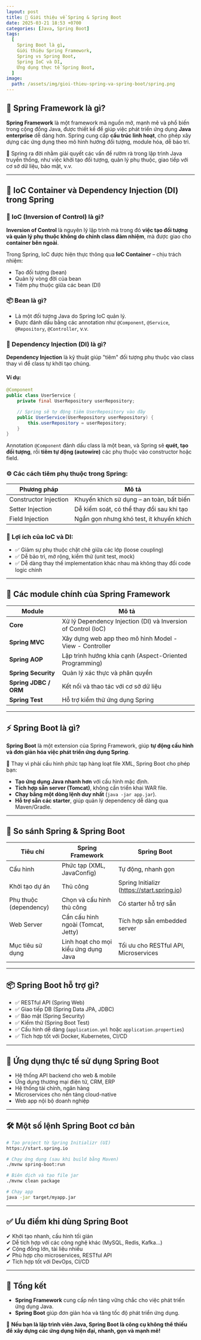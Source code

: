 ```yaml
---
layout: post
title: 🌱 Giới thiệu về Spring & Spring Boot
date: 2025-03-21 18:53 +0700
categories: [Java, Spring Boot]
tags:
  [
    Spring Boot là gì,
    Giới thiệu Spring Framework,
    Spring vs Spring Boot,
    Spring IoC và DI,
    Ứng dụng thực tế Spring Boot,
  ]
image:
  path: /assets/img/gioi-thieu-spring-va-spring-boot/spring.png
---
```


## 🎯 Spring Framework là gì?
**Spring Framework** là một framework mã nguồn mở, mạnh mẽ và phổ biến trong cộng đồng Java, được thiết kế để giúp việc phát triển ứng dụng **Java enterprise** dễ dàng hơn. Spring cung cấp **cấu trúc linh hoạt**, cho phép xây dựng các ứng dụng theo mô hình hướng đối tượng, module hóa, dễ bảo trì.

📌 Spring ra đời nhằm giải quyết các vấn đề rườm rà trong lập trình Java truyền thống, như việc khởi tạo đối tượng, quản lý phụ thuộc, giao tiếp với cơ sở dữ liệu, bảo mật, v.v.

---

## 🧠 IoC Container và Dependency Injection (DI) trong Spring

### 🔄 IoC (Inversion of Control) là gì?
**Inversion of Control** là nguyên lý lập trình mà trong đó **việc tạo đối tượng và quản lý phụ thuộc không do chính class đảm nhiệm**, mà được giao cho **container bên ngoài**.

Trong Spring, IoC được hiện thực thông qua **IoC Container** – chịu trách nhiệm:
- Tạo đối tượng (bean)
- Quản lý vòng đời của bean
- Tiêm phụ thuộc giữa các bean (DI)

### 📦 Bean là gì?
- Là một đối tượng Java do Spring IoC quản lý.
- Được đánh dấu bằng các annotation như `@Component`, `@Service`, `@Repository`, `@Controller`, v.v.

### 🧩 Dependency Injection (DI) là gì?
**Dependency Injection** là kỹ thuật giúp "tiêm" đối tượng phụ thuộc vào class thay vì để class tự khởi tạo chúng.

#### Ví dụ:
```java
@Component
public class UserService {
    private final UserRepository userRepository;

    // Spring sẽ tự động tiêm UserRepository vào đây
    public UserService(UserRepository userRepository) {
        this.userRepository = userRepository;
    }
}
```
Annotation `@Component` đánh dấu class là một bean, và Spring sẽ **quét, tạo đối tượng**, rồi **tiêm tự động (autowire)** các phụ thuộc vào constructor hoặc field.

### ⚙️ Các cách tiêm phụ thuộc trong Spring:

| Phương pháp      | Mô tả |
|------------------|------|
| Constructor Injection | Khuyến khích sử dụng – an toàn, bất biến |
| Setter Injection | Dễ kiểm soát, có thể thay đổi sau khi tạo |
| Field Injection  | Ngắn gọn nhưng khó test, ít khuyến khích |

### 📌 Lợi ích của IoC và DI:
- ✅ Giảm sự phụ thuộc chặt chẽ giữa các lớp (loose coupling)
- ✅ Dễ bảo trì, mở rộng, kiểm thử (unit test, mock)
- ✅ Dễ dàng thay thế implementation khác nhau mà không thay đổi code logic chính

---

## 🔧 Các module chính của Spring Framework

| Module         | Mô tả |
|----------------|------|
| **Core**       | Xử lý Dependency Injection (DI) và Inversion of Control (IoC) |
| **Spring MVC** | Xây dựng web app theo mô hình Model - View - Controller |
| **Spring AOP** | Lập trình hướng khía cạnh (Aspect-Oriented Programming) |
| **Spring Security** | Quản lý xác thực và phân quyền |
| **Spring JDBC / ORM** | Kết nối và thao tác với cơ sở dữ liệu |
| **Spring Test** | Hỗ trợ kiểm thử ứng dụng Spring |

---

## ⚡ Spring Boot là gì?
**Spring Boot** là một extension của Spring Framework, giúp **tự động cấu hình và đơn giản hóa việc phát triển ứng dụng Spring**.

📌 Thay vì phải cấu hình phức tạp hàng loạt file XML, Spring Boot cho phép bạn:
- **Tạo ứng dụng Java nhanh hơn** với cấu hình mặc định.
- **Tích hợp sẵn server (Tomcat)**, không cần triển khai WAR file.
- **Chạy bằng một dòng lệnh duy nhất** (`java -jar app.jar`).
- **Hỗ trợ sẵn các starter**, giúp quản lý dependency dễ dàng qua Maven/Gradle.

---

## 🚀 So sánh Spring & Spring Boot

| Tiêu chí                | Spring Framework | Spring Boot |
|-------------------------|------------------|-------------|
| Cấu hình                | Phức tạp (XML, JavaConfig) | Tự động, nhanh gọn |
| Khởi tạo dự án         | Thủ công        | Spring Initializr (https://start.spring.io) |
| Phụ thuộc (dependency) | Chọn và cấu hình thủ công | Có starter hỗ trợ sẵn |
| Web Server              | Cần cấu hình ngoài (Tomcat, Jetty) | Tích hợp sẵn embedded server |
| Mục tiêu sử dụng        | Linh hoạt cho mọi kiểu ứng dụng Java | Tối ưu cho RESTful API, Microservices |

---

## 📦 Spring Boot hỗ trợ gì?
- ✅ RESTful API (Spring Web)
- ✅ Giao tiếp DB (Spring Data JPA, JDBC)
- ✅ Bảo mật (Spring Security)
- ✅ Kiểm thử (Spring Boot Test)
- ✅ Cấu hình dễ dàng (`application.yml` hoặc `application.properties`)
- ✅ Tích hợp tốt với Docker, Kubernetes, CI/CD

---

## 📱 Ứng dụng thực tế sử dụng Spring Boot
- Hệ thống API backend cho web & mobile
- Ứng dụng thương mại điện tử, CRM, ERP
- Hệ thống tài chính, ngân hàng
- Microservices cho nền tảng cloud-native
- Web app nội bộ doanh nghiệp

---

## 🛠 Một số lệnh Spring Boot cơ bản
```bash
# Tạo project từ Spring Initializr (UI)
https://start.spring.io

# Chạy ứng dụng (sau khi build bằng Maven)
./mvnw spring-boot:run

# Biên dịch và tạo file jar
./mvnw clean package

# Chạy app
java -jar target/myapp.jar
```

---

## ✅ Ưu điểm khi dùng Spring Boot
✔ Khởi tạo nhanh, cấu hình tối giản  
✔ Dễ tích hợp với các công nghệ khác (MySQL, Redis, Kafka...)  
✔ Cộng đồng lớn, tài liệu nhiều  
✔ Phù hợp cho microservices, RESTful API  
✔ Tích hợp tốt với DevOps, CI/CD

---

## 🧠 Tổng kết
- **Spring Framework** cung cấp nền tảng vững chắc cho việc phát triển ứng dụng Java.
- **Spring Boot** giúp đơn giản hóa và tăng tốc độ phát triển ứng dụng.

🚀 **Nếu bạn là lập trình viên Java, Spring Boot là công cụ không thể thiếu để xây dựng các ứng dụng hiện đại, nhanh, gọn và mạnh mẽ!**